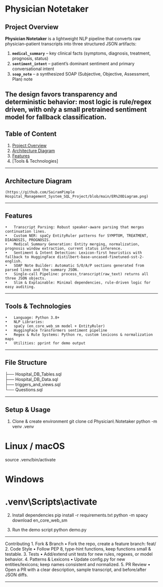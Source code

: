# Physician Notetaker

## Project Overview
**Physician Notetaker** is a lightweight NLP pipeline that converts raw physician–patient transcripts into three structured JSON artifacts:

1. **`medical_summary`** – key clinical facts (symptoms, diagnosis, treatment, prognosis, status)  
2. **`sentiment_intent`** – patient’s dominant sentiment and primary conversational intent  
3. **`soap_note`** – a synthesized SOAP (Subjective, Objective, Assessment, Plan) note

The design favors transparency and deterministic behavior: most logic is rule/regex driven, with only a small pretrained sentiment model for fallback classification.
---

## Table of Content
1. [Project Overview](#project-overview)
2. [Architecture Diagram](#architecture-diagram)
3. [Features](#features)
4. [Tools & Technologies]

---

## Architecture Diagram

	(https://github.com/SairamPimple Hospital_Management_System_SQL_Project/blob/main/ER%20Diagram.png)

---

## Features
	•	Transcript Parsing: Robust speaker-aware parsing that merges continuation lines.
	•	Custom NER: spaCy EntityRuler patterns for SYMPTOM, TREATMENT, DIAGNOSIS, PROGNOSIS.
	•	Medical Summary Generation: Entity merging, normalization, prognosis window extraction, current status inference.
	•	Sentiment & Intent Detection: Lexicon-first heuristics with fallback to HuggingFace distilbert-base-uncased-finetuned-sst-2-english.
	•	SOAP Note Builder: Automatic S/O/A/P sections generated from parsed lines and the summary JSON.
	•	Single-call Pipeline: process_transcript(raw_text) returns all three JSON objects.
	•	Slim & Explainable: Minimal dependencies, rule-driven logic for easy auditing.

---

## Tools & Technologies
	•	Language: Python 3.8+
	•	NLP Libraries:
	•	spaCy (en_core_web_sm model + EntityRuler)
	•	HuggingFace Transformers sentiment pipeline
	•	Regex & Rule Systems: Python re, custom lexicons & normalization maps
	•	Utilities: pprint for demo output

---

## File Structure
├── Hospital_DB_Tables.sql            
├── Hospital_DB_Data.sql       
├── triggers_and_views.sql     
└── Questions.sql            

---

## Setup & Usage

1. Clone & create environment
git clone <repo-url>
cd Physician\ Notetaker
python -m venv .venv
# Linux / macOS
source .venv/bin/activate
# Windows
# .venv\Scripts\activate

2. Install dependencies
pip install -r requirements.txt
python -m spacy download en_core_web_sm

3. Run the demo script
python demo.py

---

Contributing
	1.	Fork & Branch
	•	Fork the repo, create a feature branch: feat/<short-description>
	2.	Code Style
	•	Follow PEP 8, type-hint functions, keep functions small & testable.
	3.	Tests
	•	Add/extend unit tests for new rules, regexes, or model behavior.
	4.	Patterns & Lexicons
	•	Update config.py for new entities/lexicons; keep names consistent and normalized.
	5.	PR Review
	•	Open a PR with a clear description, sample transcript, and before/after JSON diffs.

---
